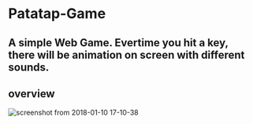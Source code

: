 # Patatap-Game
## A simple Web Game. Evertime you hit a key, there will be animation on screen with different sounds.

## overview
![screenshot from 2018-01-10 17-10-38](https://user-images.githubusercontent.com/27936587/34802218-9810170a-f629-11e7-94fa-a13c4d7f971a.png)


